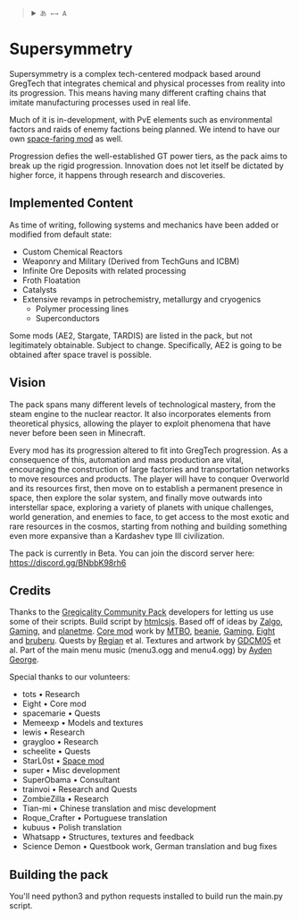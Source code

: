 <blockquote>
  <details>
    <summary>
      <code>あ ←→ A</code>
    </summary>
    <!--Head-->
    &emsp;&ensp;<sub><b>Supersymmetry</b> supports the following languages. </sub>
    <br />
    <!--Body-->
    <br />
    &emsp;&ensp;English
    <br />
    &emsp;&ensp;<a href="/README_PT.md">Português</a>
  </details>
</blockquote>

# Supersymmetry
Supersymmetry is a complex tech-centered modpack based around GregTech that integrates chemical and physical processes from reality into its progression. This means having many different crafting chains that imitate manufacturing processes used in real life. 

Much of it is in-development, with PvE elements such as environmental factors and raids of enemy factions being planned. We intend to have our own [space-faring mod](https://github.com/SymmetricDevs/GregicalityStarbound) as well.

Progression defies the well-established GT power tiers, as the pack aims to break up the rigid progression. Innovation does not let itself be dictated by higher force, it happens through research and discoveries. 
## Implemented Content
As time of writing, following systems and mechanics have been added or modified from default state:
- Custom Chemical Reactors
- Weaponry and Military (Derived from TechGuns and ICBM)
- Infinite Ore Deposits with related processing
- Froth Floatation
- Catalysts
- Extensive revamps in petrochemistry, metallurgy and cryogenics
  - Polymer processing lines
  - Superconductors

Some mods (AE2, Stargate, TARDIS) are listed in the pack, but not legitimately obtainable. Subject to change. 
Specifically, AE2 is going to be obtained after space travel is possible. 

## Vision
The pack spans many different levels of technological mastery, from the steam engine to the nuclear reactor. It also incorporates elements from theoretical physics, allowing the player to exploit phenomena that have never before been seen in Minecraft. 

Every mod has its progression altered to fit into GregTech progression. As a consequence of this, automation and mass production are vital, encouraging the construction of large factories and transportation networks to move resources and products. 
The player will have to conquer Overworld and its resources first, then move on to establish a permanent presence in space, then explore the solar system, and finally move outwards into interstellar space, exploring a variety of planets with unique challenges, world generation, and enemies to face, to get access to the most exotic and rare resources in the cosmos, starting from nothing and building something even more expansive than a Kardashev type III civilization.

The pack is currently in Beta. You can join the discord server here:
https://discord.gg/BNbbK98rh6

## Credits
Thanks to the [Gregicality Community Pack](https://github.com/Gregicality/Gregicality-Community-Pack) developers for letting us use some of their scripts.
Build script by [htmlcsjs](https://github.com/htmlcsjs).
Based off of ideas by [Zalgo](https://github.com/Zalgo239), [Gaming](https://github.com/swagxdragonslayer46yt), and [planetme](https://github.com/planetme).
[Core mod](https://github.com/SymmetricDevs/Susy-Core) work by [MTBO](https://github.com/loxoDev), [beanie](https://github.com/BestMod), [Gaming](https://github.com/swagxdragonslayer46yt), [Eight](https://github.com/EightXOR8) and [bruberu](https://github.com/bruberu).
Quests by [Regian](https://github.com/Regian24) et al.
Textures and artwork by [GDCM05](https://github.com/gdcm05) et al.
Part of the main menu music (menu3.ogg and menu4.ogg) by [Ayden George](https://www.youtube.com/@ayden_george_official).

Special thanks to our volunteers:
- tots • Research
- Eight • Core mod
- spacemarie • Quests
- Memeexp • Models and textures
- lewis • Research
- graygloo • Research
- scheelite • Quests
- StarL0st • [Space mod](https://github.com/SymmetricDevs/GregicalityStarbound)
- super • Misc development
- SuperObama • Consultant
- trainvoi • Research and Quests
- ZombieZilla • Research
- Tian-mi • Chinese translation and misc development
- Roque_Crafter • Portuguese translation
- kubuus • Polish translation
- Whatsapp • Structures, textures and feedback
- Science Demon • Questbook work, German translation and bug fixes

## Building the pack
You'll need python3 and python requests installed to build run the main.py script.
